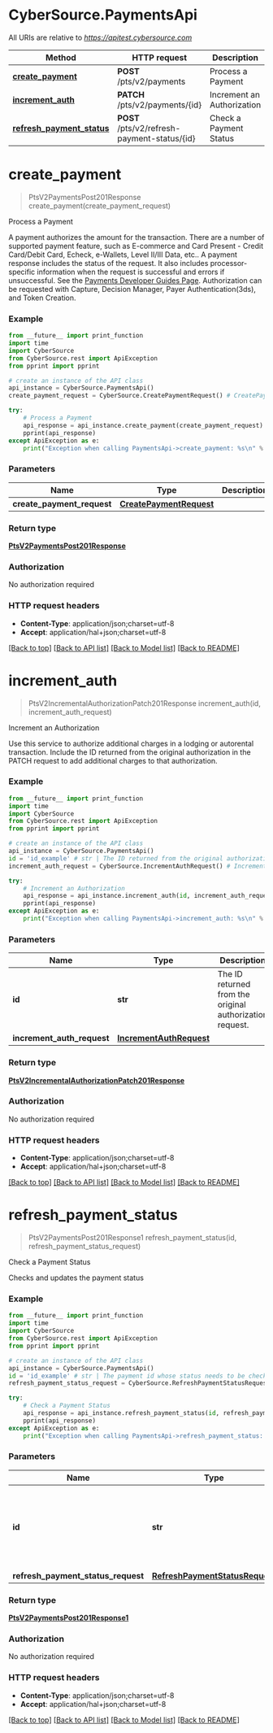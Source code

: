 # CyberSource.PaymentsApi

All URIs are relative to *https://apitest.cybersource.com*

Method | HTTP request | Description
------------- | ------------- | -------------
[**create_payment**](PaymentsApi.md#create_payment) | **POST** /pts/v2/payments | Process a Payment
[**increment_auth**](PaymentsApi.md#increment_auth) | **PATCH** /pts/v2/payments/{id} | Increment an Authorization
[**refresh_payment_status**](PaymentsApi.md#refresh_payment_status) | **POST** /pts/v2/refresh-payment-status/{id} | Check a Payment Status


# **create_payment**
> PtsV2PaymentsPost201Response create_payment(create_payment_request)

Process a Payment

A payment authorizes the amount for the transaction. There are a number of supported payment feature, such as E-commerce and Card Present - Credit Card/Debit Card, Echeck, e-Wallets, Level II/III Data, etc..  A payment response includes the status of the request. It also includes processor-specific information when the request is successful and errors if unsuccessful. See the [Payments Developer Guides Page](https://developer.cybersource.com/docs/cybs/en-us/payments/developer/ctv/rest/payments/payments-intro.html).  Authorization can be requested with Capture, Decision Manager, Payer Authentication(3ds), and Token Creation. 

### Example 
```python
from __future__ import print_function
import time
import CyberSource
from CyberSource.rest import ApiException
from pprint import pprint

# create an instance of the API class
api_instance = CyberSource.PaymentsApi()
create_payment_request = CyberSource.CreatePaymentRequest() # CreatePaymentRequest | 

try: 
    # Process a Payment
    api_response = api_instance.create_payment(create_payment_request)
    pprint(api_response)
except ApiException as e:
    print("Exception when calling PaymentsApi->create_payment: %s\n" % e)
```

### Parameters

Name | Type | Description  | Notes
------------- | ------------- | ------------- | -------------
 **create_payment_request** | [**CreatePaymentRequest**](CreatePaymentRequest.md)|  | 

### Return type

[**PtsV2PaymentsPost201Response**](PtsV2PaymentsPost201Response.md)

### Authorization

No authorization required

### HTTP request headers

 - **Content-Type**: application/json;charset=utf-8
 - **Accept**: application/hal+json;charset=utf-8

[[Back to top]](#) [[Back to API list]](../README.md#documentation-for-api-endpoints) [[Back to Model list]](../README.md#documentation-for-models) [[Back to README]](../README.md)

# **increment_auth**
> PtsV2IncrementalAuthorizationPatch201Response increment_auth(id, increment_auth_request)

Increment an Authorization

Use this service to authorize additional charges in a lodging or autorental transaction. Include the ID returned from the original authorization in the PATCH request to add additional charges to that authorization. 

### Example 
```python
from __future__ import print_function
import time
import CyberSource
from CyberSource.rest import ApiException
from pprint import pprint

# create an instance of the API class
api_instance = CyberSource.PaymentsApi()
id = 'id_example' # str | The ID returned from the original authorization request.
increment_auth_request = CyberSource.IncrementAuthRequest() # IncrementAuthRequest | 

try: 
    # Increment an Authorization
    api_response = api_instance.increment_auth(id, increment_auth_request)
    pprint(api_response)
except ApiException as e:
    print("Exception when calling PaymentsApi->increment_auth: %s\n" % e)
```

### Parameters

Name | Type | Description  | Notes
------------- | ------------- | ------------- | -------------
 **id** | **str**| The ID returned from the original authorization request. | 
 **increment_auth_request** | [**IncrementAuthRequest**](IncrementAuthRequest.md)|  | 

### Return type

[**PtsV2IncrementalAuthorizationPatch201Response**](PtsV2IncrementalAuthorizationPatch201Response.md)

### Authorization

No authorization required

### HTTP request headers

 - **Content-Type**: application/json;charset=utf-8
 - **Accept**: application/hal+json;charset=utf-8

[[Back to top]](#) [[Back to API list]](../README.md#documentation-for-api-endpoints) [[Back to Model list]](../README.md#documentation-for-models) [[Back to README]](../README.md)

# **refresh_payment_status**
> PtsV2PaymentsPost201Response1 refresh_payment_status(id, refresh_payment_status_request)

Check a Payment Status

Checks and updates the payment status 

### Example 
```python
from __future__ import print_function
import time
import CyberSource
from CyberSource.rest import ApiException
from pprint import pprint

# create an instance of the API class
api_instance = CyberSource.PaymentsApi()
id = 'id_example' # str | The payment id whose status needs to be checked and updated.
refresh_payment_status_request = CyberSource.RefreshPaymentStatusRequest() # RefreshPaymentStatusRequest | 

try: 
    # Check a Payment Status
    api_response = api_instance.refresh_payment_status(id, refresh_payment_status_request)
    pprint(api_response)
except ApiException as e:
    print("Exception when calling PaymentsApi->refresh_payment_status: %s\n" % e)
```

### Parameters

Name | Type | Description  | Notes
------------- | ------------- | ------------- | -------------
 **id** | **str**| The payment id whose status needs to be checked and updated. | 
 **refresh_payment_status_request** | [**RefreshPaymentStatusRequest**](RefreshPaymentStatusRequest.md)|  | 

### Return type

[**PtsV2PaymentsPost201Response1**](PtsV2PaymentsPost201Response1.md)

### Authorization

No authorization required

### HTTP request headers

 - **Content-Type**: application/json;charset=utf-8
 - **Accept**: application/hal+json;charset=utf-8

[[Back to top]](#) [[Back to API list]](../README.md#documentation-for-api-endpoints) [[Back to Model list]](../README.md#documentation-for-models) [[Back to README]](../README.md)


